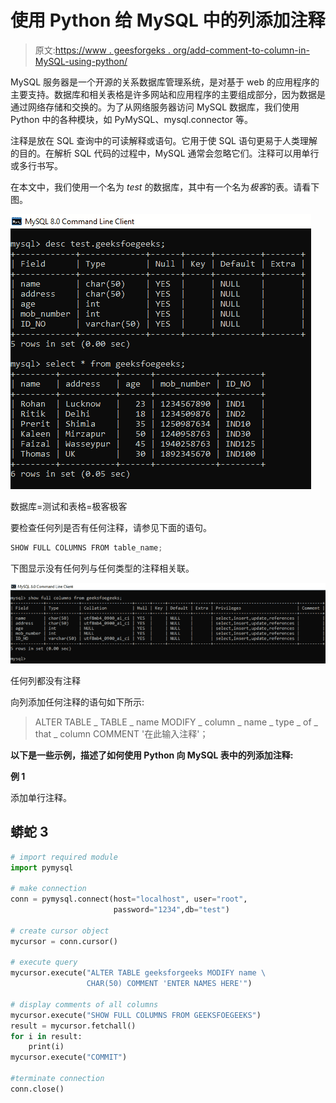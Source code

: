 # 使用 Python 给 MySQL 中的列添加注释

> 原文:[https://www . geesforgeks . org/add-comment-to-column-in-MySQL-using-python/](https://www.geeksforgeeks.org/add-comment-to-column-in-mysql-using-python/)

MySQL 服务器是一个开源的关系数据库管理系统，是对基于 web 的应用程序的主要支持。数据库和相关表格是许多网站和应用程序的主要组成部分，因为数据是通过网络存储和交换的。为了从网络服务器访问 MySQL 数据库，我们使用 Python 中的各种模块，如 PyMySQL、mysql.connector 等。

注释是放在 SQL 查询中的可读解释或语句。它用于使 SQL 语句更易于人类理解的目的。在解析 SQL 代码的过程中，MySQL 通常会忽略它们。注释可以用单行或多行书写。

在本文中，我们使用一个名为 *test* 的数据库，其中有一个名为*极客*的表。请看下图。

![](img/9e7f91d9f5c7d067ebb0babd8c27bdbf.png)

数据库=测试和表格=极客极客

要检查任何列是否有任何注释，请参见下面的语句。

```py
SHOW FULL COLUMNS FROM table_name;
```

下图显示没有任何列与任何类型的注释相关联。

![](img/aacaf0e4c472c83726673c06ae838c2d.png)

任何列都没有注释

向列添加任何注释的语句如下所示:

> ALTER TABLE _ TABLE _ name MODIFY _ column _ name _ type _ of _ that _ column COMMENT '在此输入注释'；

**以下是一些示例，描述了如何使用 Python 向 MySQL 表中的列添加注释:**

**例 1**

添加单行注释。

## 蟒蛇 3

```py
# import required module 
import pymysql

# make connection
conn = pymysql.connect(host="localhost", user="root",
                       password="1234",db="test")

# create cursor object
mycursor = conn.cursor()

# execute query
mycursor.execute("ALTER TABLE geeksforgeeks MODIFY name \
                 CHAR(50) COMMENT 'ENTER NAMES HERE'")

# display comments of all columns
mycursor.execute("SHOW FULL COLUMNS FROM GEEKSFOEGEEKS")
result = mycursor.fetchall()
for i in result:
    print(i)
mycursor.execute("COMMIT")

#terminate connection
conn.close()
```